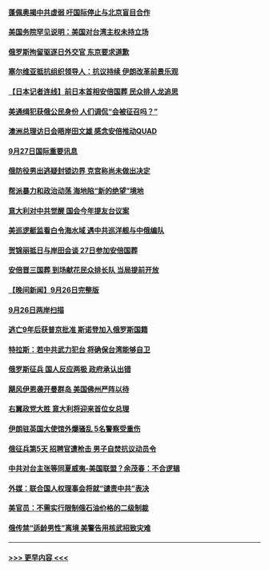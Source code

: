 #### [蓬佩奥揭中共虚弱 吁国际停止与北京盲目合作](../pages/prog202/a103538050.md?t=09272350) 
#### [美国务院罕见说明：美国对台湾主权未持立场](../pages/prog202/a103538043.md?t=09272350) 
#### [俄罗斯拘留驱逐日外交官 东京要求道歉](../pages/prog202/a103537913.md?t=09272350) 
#### [塞尔维亚抵抗组织领导人：抗议持续 伊朗改革前景乐观](../pages/prog202/a103537941.md?t=09272350) 
#### [【日本记者连线】前日本首相安倍国葬 民众排人龙追思](../pages/prog202/a103537920.md?t=09272350) 
#### [美通缉犯获俄公民身份 人们调侃“会被征召吗？”](../pages/prog202/a103537934.md?t=09272350) 
#### [澳洲总理访日会晤岸田文雄 感念安倍推动QUAD](../pages/prog202/a103537916.md?t=09272350) 
#### [9月27日国际重要讯息](../pages/prog202/a103537914.md?t=09272350) 
#### [俄防役男出逃疑封锁边界 克宫称尚未做出决定](../pages/prog202/a103537838.md?t=09272350) 
#### [帮派暴力和政治动荡 海地陷“新的绝望”境地](../pages/prog202/a103537824.md?t=09272350) 
#### [意大利对中共觉醒 国会今年提友台议案](../pages/prog202/a103537742.md?t=09272350) 
#### [美巡逻艇监看白令海水域 遇中共巡洋舰与中俄编队](../pages/prog202/a103537808.md?t=09272350) 
#### [贺锦丽抵日与岸田会谈 27日参加安倍国葬](../pages/prog202/a103537754.md?t=09272350) 
#### [安倍晋三国葬 到场献花民众排长队 当局提前开放](../pages/prog202/a103537068.md?t=09272350) 
#### [【晚间新闻】9月26日完整版](../pages/prog202/a103537673.md?t=09272350) 
#### [9月26日两岸扫描](../pages/prog202/a103537556.md?t=09272350) 
#### [逃亡9年后获普京批准 斯诺登加入俄罗斯国籍](../pages/prog202/a103537545.md?t=09272350) 
#### [特拉斯：若中共武力犯台 将确保台湾能够自卫](../pages/prog202/a103537549.md?t=09272350) 
#### [俄罗斯征兵 国人反应两极 政府承认出错](../pages/prog202/a103537555.md?t=09272350) 
#### [飓风伊恩袭开曼群岛 美国佛州严阵以待](../pages/prog202/a103537547.md?t=09272350) 
#### [右翼政党大胜 意大利将迎来首位女总理](../pages/prog202/a103537543.md?t=09272350) 
#### [伊朗驻英国大使馆外爆骚乱 5名警察受重伤](../pages/prog202/a103537482.md?t=09272350) 
#### [俄征兵第5天 招聘官遭枪击 男子自焚抗议动员令](../pages/prog202/a103537389.md?t=09272350) 
#### [中共对台主张等同夏威夷-美国联盟？余茂春：不合逻辑](../pages/prog202/a103537417.md?t=09272350) 
#### [外媒：联合国人权理事会将就“谴责中共”表决](../pages/prog202/a103537403.md?t=09272350) 
#### [美官员：不需实行限制俄石油价格的二级制裁](../pages/prog202/a103537295.md?t=09272350) 
#### [俄传禁“适龄男性”离境 美警告用核武招致灾难](../pages/prog202/a103537335.md?t=09272350) 

----
#### [ >>> 更早内容 <<< ](../indexes/prog202-earlier.md)
